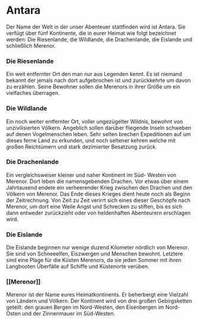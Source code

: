 # Antara
Der Name der Welt in der unser Abenteuer
stattfinden wird ist Antara. Sie verfügt über fünf
Kontinente, die in eurer Heimat wie folgt
bezeichnet werden: Die Riesenlande, die
Wildlande, die Drachenlande, die Eislande und
schließlich Merenor.

### Die Riesenlande
Ein weit entfernter Ort den man nur aus Legenden kennt. Es
ist niemand bekannt der jemals nach dort aufgebrochen ist
und zurückkehrte um davon zu erzählen. Seine Bewohner
sollen die Merenors in ihrer Größe um ein vielfaches
überragen.

### Die Wildlande
Ein noch weiter entfernter Ort, voller ungezügelter Wildnis,
bewohnt von unzivilisierten Völkern. Angeblich sollen
darüber fliegende Inseln schweben auf denen Vogelmenschen
leben. Sehr selten brechen Expeditionen auf um dieses ferne
Land zu erkunden, und noch seltener kehren welche mit
großen Reichtümern und stark dezimierter Besatzung zurück.

### Die Drachenlande
Ein vergleichsweiser kleiner und naher Kontinent im Süd-
Westen von Merenor. Dort leben die namensgebenden
Drachen. Vor etwas über einem Jahrtausend endete ein
verheerender Krieg zwischen den Drachen und den Völkern
von Merenor. Das Ende dieses Krieges dient heute noch als
Beginn der Zeitrechnung. Von Zeit zu Zeit verirrt sich eines
dieser Geschöpfe nach Merenor, um dort eine Weile Angst
und Schrecken zu stiften, bis es sich dann entweder
zurückzieht oder von heldenhaften Abenteurern erschlagen
wird.

### Die Eislande
Die Eislande beginnen nur wenige duzend Kilometer
nördlich von Merenor. Sie sind von Schneeelfen, Eiszwergen
und Menschen bewohnt. Letztere sind eine Plage für die
Küsten Merenors, da sie jeden Sommer mit ihren
Langbooten Überfälle auf Schiffe und Küstenorte verüben.

### [[Merenor]]
Merenor ist der Name eures Heimatkontinents. Er
beherbergt eine Vielzahl von Ländern und Völkern. Der
Kontinent wird von drei großen Gebirgsketten geteilt: den
grauen Bergen im Nord-Westen, den Eisenbergen im Nord-
Osten und der Zinnenmauer im Süd-Westen.

